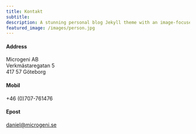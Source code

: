 ```yaml
---
title: Kontakt
subtitle:
description: A stunning personal blog Jekyll theme with an image-focused design.
featured_image: /images/person.jpg
---
```



<!--### Här hittar du microgeni

![](/images/demo/demo-landscape-2.jpg) -->

#### Address
Microgeni AB<br>
Verkmästaregatan 5<br>
417 57 Göteborg


#### Mobil
+46 (0)707-761476

#### Epost
<a href="mailto:daniel@microgeni.se">daniel@microgeni.se</a>


<!--<br/>

#### Kontaktformulär
#{% include contact-form.html %}

<!-- We've made a contact form that you can use with [Formspree](https://formspree.io/create/jekyllthemes) to handle up to 50 submissions per month for free. You could also easily switch out the end-point to use another contact form service.
-->

